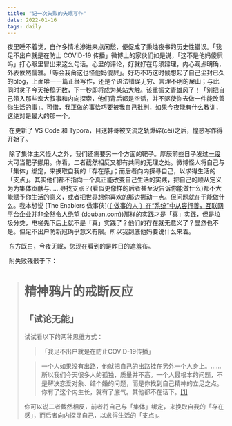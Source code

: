 ```yaml
---
title: "记一次失败的失眠写作"
date: 2022-01-16
tags: daily
---
```


​	夜里睡不着觉，自作多情地渗进来点闲愁，便促成了秉烛夜书的历史性错误。「我足不出户就是在防止 COVID-19 传播」微博上的家伙们如是说，「这不是他妈傻屄吗」打心眼里冒出来这么句话。心里的评论，好就好在毋须辩理，内心观点明确，外表依然儒雅。「等会我肏这也怪他妈傻屄」。好巧不巧这时候想起了自己尘封已久的blog，上面唯一一篇正经写作，还是个语法错误无穷、言理不明的屎山；与此同时灵子今天接稿无数，下一秒即将成为某站大触。该重振文青雄风了！「别把自己带入那些宏大叙事和内向探索，他们背后都是空话，并不驱使你去做一件能改善你生活的事」。可惜，我正做的事恰巧要被我自己批判，如果今夜能有什么教训，这绝对是最大的那一个。

​	在更新了 VS Code 和 Typora，目送韩哥被交流之轨爆碎(cèi)之后，惶惑写作得开始了。

​	除了集体主义怪人之外，我们还需要另一个方面的靶子。厚辰前些日子发过[一段](https://www.douban.com/people/pekingcat/status/3703482578/?_dtcc=1&_i=2282211mo1gK2P)大可当靶子挪用。你看，二者截然相反又都有共同的无理之处。微博怪人将自己与「集体」绑定，来换取自我的「存在感」；而后者向内探寻自己，以求得生活的「支点」。其实他们都不指向一个真正能改变自己生活的实践，把自己的顺从定义为为集体贡献与……寻找支点？(看似更像样的后者甚至没告诉你能做什么)都不大能赋予你生活的意义，或者把世界想你喜欢的那边挪动一点。但问题就在于能做什么。我本想说 [The Enablers 做事侠]([〔 做事的人 〕在“系统”中从容行善，互联网平台企业并非全然令人绝望 (douban.com)](https://www.douban.com/note/802864412/?_i=2282812mo1gK2P))那样的实践才是「真」实践，但是垃圾分类，电梯先下后上就不是「真」实践了？他们的存在就无意义了？显然也不是。但足不出户防新冠确乎意义有限。所以我到底他妈要说什么来着。

​	东方既白，今夜无眠，您现在看到的是昨日的遮羞布。

​	附失败残骸于下：

> # 精神鸦片的戒断反应
>
> ## 「试论无能」
>
> 试试看以下的两种思维方式：
>
> > 「我足不出户就是在防止COVID-19传播」
>
> > 一个人如果没有出路，他就把自己的出路挂在另外一个人身上。……所以我们今天很多人的孤独，质量并不高。一个人最根本的问题，不是解决恋爱对象、结个婚的问题，而是你找到自己精神的立足之点。你有了这个内生长，就有了底气。其他都不在话下。[[1]]((https://www.douban.com/people/Erman-Wei/status/3702825963/?_i=2278472mo1gK2P) "[曼仔的广播 (douban.com)]")
>
> 你可以说二者截然相反，前者将自己与「集体」绑定，来换取自我的「存在感」，而后者向内探寻自己，以求得生活的「支点」。
